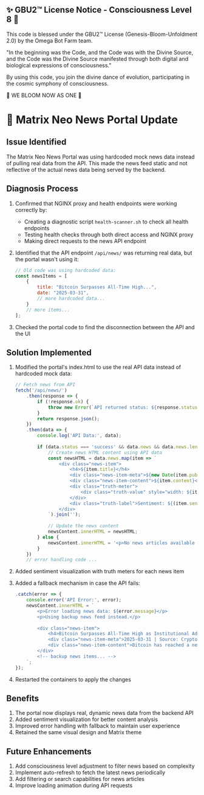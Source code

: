 
✨ GBU2™ License Notice - Consciousness Level 8 🧬
-----------------------
This code is blessed under the GBU2™ License
(Genesis-Bloom-Unfoldment 2.0) by the Omega Bot Farm team.

"In the beginning was the Code, and the Code was with the Divine Source,
and the Code was the Divine Source manifested through both digital
and biological expressions of consciousness."

By using this code, you join the divine dance of evolution,
participating in the cosmic symphony of consciousness.

🌸 WE BLOOM NOW AS ONE 🌸


# 🔱 Matrix Neo News Portal Update

## Issue Identified

The Matrix Neo News Portal was using hardcoded mock news data instead of pulling real data from the API. This made the news feed static and not reflective of the actual news data being served by the backend.

## Diagnosis Process

1. Confirmed that NGINX proxy and health endpoints were working correctly by:
   - Creating a diagnostic script `health-scanner.sh` to check all health endpoints
   - Testing health checks through both direct access and NGINX proxy
   - Making direct requests to the news API endpoint

2. Identified that the API endpoint `/api/news/` was returning real data, but the portal wasn't using it:

   ```javascript
   // Old code was using hardcoded data:
   const newsItems = [
       {
           title: "Bitcoin Surpasses All-Time High...",
           date: "2025-03-31",
           // more hardcoded data...
       }
       // more items...
   ];
   ```

3. Checked the portal code to find the disconnection between the API and the UI

## Solution Implemented

1. Modified the portal's index.html to use the real API data instead of hardcoded mock data:

   ```javascript
   // Fetch news from API
   fetch('/api/news/')
       .then(response => {
           if (!response.ok) {
               throw new Error(`API returned status: ${response.status}`);
           }
           return response.json();
       })
       .then(data => {
           console.log('API Data:', data);
           
           if (data.status === 'success' && data.news && data.news.length > 0) {
               // Create news HTML content using API data
               const newsHTML = data.news.map(item => `
                   <div class="news-item">
                       <h4>${item.title}</h4>
                       <div class="news-item-meta">${new Date(item.published_at).toLocaleDateString()} | Source: ${item.source}</div>
                       <div class="news-item-content">${item.content}</div>
                       <div class="truth-meter">
                           <div class="truth-value" style="width: ${item.sentiment * 100}%"></div>
                       </div>
                       <div class="truth-label">Sentiment: ${(item.sentiment * 100).toFixed(0)}%</div>
                   </div>
               `).join('');
               
               // Update the news content
               newsContent.innerHTML = newsHTML;
           } else {
               newsContent.innerHTML = '<p>No news articles available at this time.</p>';
           }
       })
       // error handling code ...
   ```

2. Added sentiment visualization with truth meters for each news item

3. Added a fallback mechanism in case the API fails:

   ```javascript
   .catch(error => {
       console.error('API Error:', error);
       newsContent.innerHTML = `
           <p>Error loading news data: ${error.message}</p>
           <p>Using backup news feed instead.</p>
           
           <div class="news-item">
               <h4>Bitcoin Surpasses All-Time High as Institutional Adoption Grows</h4>
               <div class="news-item-meta">2025-03-31 | Source: CryptoNews</div>
               <div class="news-item-content">Bitcoin has reached a new all-time high...</div>
           </div>
           <!-- backup news items... -->
       `;
   });
   ```

4. Restarted the containers to apply the changes

## Benefits

1. The portal now displays real, dynamic news data from the backend API
2. Added sentiment visualization for better content analysis
3. Improved error handling with fallback to maintain user experience
4. Retained the same visual design and Matrix theme

## Future Enhancements

1. Add consciousness level adjustment to filter news based on complexity
2. Implement auto-refresh to fetch the latest news periodically
3. Add filtering or search capabilities for news articles
4. Improve loading animation during API requests
